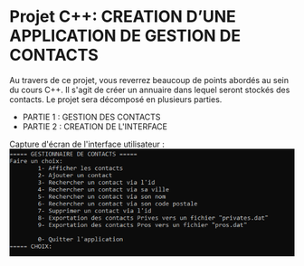 # Projet C++: CREATION D’UNE APPLICATION DE GESTION DE CONTACTS


Au travers de ce projet, vous reverrez beaucoup de points abordés au sein du cours C++. Il s'agit de créer un annuaire dans lequel seront stockés des contacts.
Le projet sera décomposé en plusieurs parties.
- PARTIE 1 : GESTION DES CONTACTS
- PARTIE 2 : CREATION DE L'INTERFACE


Capture d'écran de l'interface utilisateur : 
   ![](https://github.com/Mohamed-Ahmed-Khaireh/Algorithms-C-/blob/master/Capture%20d%E2%80%99%C3%A9cran%20(84).png)
